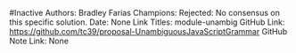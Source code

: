 #Inactive
Authors: Bradley Farias
Champions: Rejected: No consensus on this specific solution.
Date: None
Link Titles: module-unambig
GitHub Link: https://github.com/tc39/proposal-UnambiguousJavaScriptGrammar
GitHub Note Link: None
